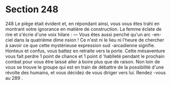 # Section 248

248
Le piège était évident et, en répondant ainsi, vous vous êtes trahi
en montrant votre ignorance en matière de construction. La
femme éclate de rire et s'écrie d'une voix hilare :
— Vous êtes aussi penché qu'un arc -en-ciel dans la quatrième
dime nsion !
Ce n'est ni le lieu ni l'heure de chercher à savoir ce que cette
mystérieuse expression sud -arcadienne signifie. Honteux et
confus, vous battez en retraite vers la porte. Cette mésaventure
vous fait perdre 1 point de  chance  et 1 point d 'hablleté  pendant
le prochain combat pour vous être laissé aller à boire plus que de
raison. Non loin de vous se trouve le groupe qui est en train de
débattre de la possibilité d'une révolte des humains, et vous
décidez de vous diriger vers lui. Rendez -vous au 289 .